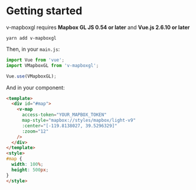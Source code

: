 # Getting started

v-mapboxgl requires **Mapbox GL JS 0.54 or later** and **Vue.js 2.6.10 or later**

```
yarn add v-mapboxgl
```

Then, in your `main.js`:

```js
import Vue from 'vue';
import VMapboxGL from 'v-mapboxgl';

Vue.use(VMapboxGL);
```

And in your component:

```html
<template>
  <div id="#map">
    <v-map
      access-token="YOUR_MAPBOX_TOKEN"
      map-style="mapbox://styles/mapbox/light-v9"
      :center="[-119.8138027, 39.5296329]"
      :zoom="12"
    />
  </div>
</template>
<style>
#map {
  width: 100%;
  height: 500px;
}
</style>
```
